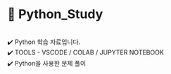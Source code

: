 # 📝 Python_Study
<br>
✔️ Python 학습 자료입니다. <br>
✔️ TOOLS - VSCODE / COLAB / JUPYTER NOTEBOOK <br>
✔️ Python을 사용한 문제 풀이 <br>

